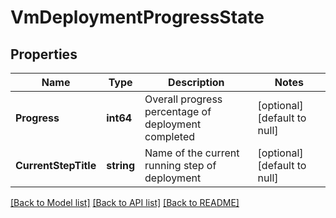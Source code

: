 # VmDeploymentProgressState

## Properties
Name | Type | Description | Notes
------------ | ------------- | ------------- | -------------
**Progress** | **int64** | Overall progress percentage of deployment completed | [optional] [default to null]
**CurrentStepTitle** | **string** | Name of the current running step of deployment | [optional] [default to null]

[[Back to Model list]](../README.md#documentation-for-models) [[Back to API list]](../README.md#documentation-for-api-endpoints) [[Back to README]](../README.md)

